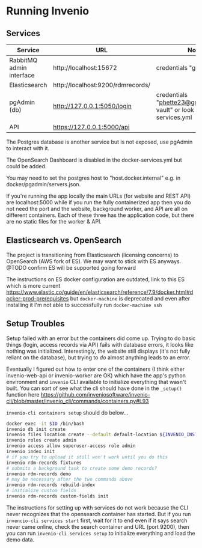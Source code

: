 # Running Invenio

## Services

| Service | URL | Notes |
|---------|-----|-------|
| RabbitMQ admin interface | http://localhost:15672 | credentials "guest/guest"
| Elasticsearch | http://localhost:9200/rdmrecords/ |
| pgAdmin (db) | http://127.0.0.1:5050/login | credentials "phette23@gmail.com/cca-vault" or look in docker-services.yml
| API | https://127.0.0.1:5000/api |

The Postgres database is another service but is not exposed, use pgAdmin to interact with it.

The OpenSearch Dashboard is disabled in the docker-services.yml but could be added.

You may need to set the postgres host to "host.docker.internal" e.g. in docker/pgadmin/servers.json.

If you're running the app locally the main URLs (for website and REST API) are localhost:5000 while if you run the fully containerized app then you do not need the port and the website, background worker, and API are all on different containers. Each of these three has the application code, but there are no static files for the worker & API.

## Elasticsearch vs. OpenSearch

The project is transitioning from Elasticsearch (licensing concerns) to OpenSearch (AWS fork of ES). We may want to stick with ES anyways. @TODO confirm ES will be supported going forward

The instructions on ES docker configuration are outdated, link to this ES which is more current https://www.elastic.co/guide/en/elasticsearch/reference/7.9/docker.html#docker-prod-prerequisites but `docker-machine` is deprecated and even after installing it I'm not able to successfully run `docker-machine ssh`

## Setup Troubles

Setup failed with an error but the containers did come up. Trying to do basic things (login, access records via API) fails with database errors, it looks like nothing was initialized. Interestingly, the website still displays (it's not fully reliant on the database), but trying to _do_ almost anything leads to an error.

Eventually I figured out how to enter one of the  containers (I think either invenio-web-api or invenio-worker are OK) which have the app's python environment and `invenio` CLI available to initialize everything that wasn't built. You can sort of see what the cli should have done in the `_setup()` function here https://github.com/inveniosoftware/invenio-cli/blob/master/invenio_cli/commands/containers.py#L93

`invenio-cli containers setup` should do below...

```sh
docker exec -it $ID /bin/bash
invenio db init create
invenio files location create --default default-location ${INVENIO_INSTANCE_PATH}/data
invenio roles create admin
invenio access allow superuser-access role admin
invenio index init
# if you try to upload it still won't work until you do this
invenio rdm-records fixtures
# submits a background task to create some demo records?
invenio rdm-records demo
# may be necessary after the two commands above
invenio rdm-records rebuild-index
# initialize custom fields
invenio rdm-records custom-fields init
```

The instructions for setting up with services do not work because the CLI never recognizes that the opensearch container has started. But if you run `invencio-cli services start` first, wait for it to end even if it says search never came online, check the search container and URL (port 9200), then you can run `invenio-cli services setup` to initialize everything and load the demo data.
